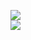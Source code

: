 [![](https://img.shields.io/badge/Made%20With-Github%20Spray-lightgrey.svg?style=for-the-badge&logo=github)](https://github.com/Annihil/github-spray#7016)  
[![](https://i.imgur.com/2DrTn0Z.gif)](https://github.com/Annihil/github-spray)